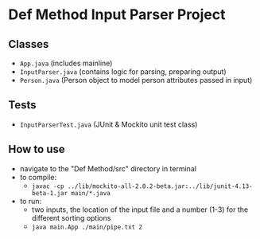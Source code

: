 # Def Method Input Parser Project
## Classes
- `App.java` (includes mainline)
- `InputParser.java` (contains logic for parsing, preparing output)
- `Person.java` (Person object to model person attributes passed in input)

## Tests
- `InputParserTest.java` (JUnit & Mockito unit test class)

## How to use
- navigate to the "Def Method/src" directory in terminal
- to compile:
  - `javac -cp ../lib/mockito-all-2.0.2-beta.jar:../lib/junit-4.13-beta-1.jar main/*.java`
- to run:
  - two inputs, the location of the input file and a number (1-3) for the different sorting options
  - `java main.App ./main/pipe.txt 2`



